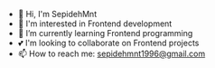 
- 👋 Hi, I'm SepidehMnt
- 👀 I'm interested in Frontend development
- 🌱 I’m currently learning Frontend programming
- 💕 I'm looking to collaborate on Frontend projects
-  📫 How to reach me:
   sepidehmnt1996@gmail.com

